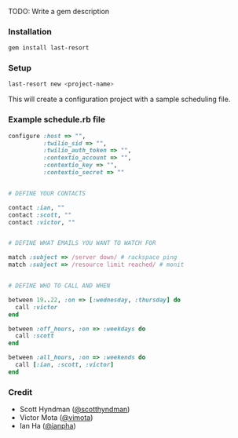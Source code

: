 TODO: Write a gem description

### Installation

```sh
gem install last-resort
```

### Setup

```sh
last-resort new <project-name>
```
This will create a configuration project with a sample scheduling file.

### Example schedule.rb file

```ruby
configure :host => "",
          :twilio_sid => "",
          :twilio_auth_token => "",
          :contextio_account => "",
          :contextio_key => "",
          :contextio_secret => ""


# DEFINE YOUR CONTACTS

contact :ian, ""
contact :scott, ""
contact :victor, ""


# DEFINE WHAT EMAILS YOU WANT TO WATCH FOR

match :subject => /server down/ # rackspace ping
match :subject => /resource limit reached/ # monit


# DEFINE WHO TO CALL AND WHEN

between 19..22, :on => [:wednesday, :thursday] do
  call :victor
end

between :off_hours, :on => :weekdays do
  call :scott
end

between :all_hours, :on => :weekends do
  call [:ian, :scott, :victor]
end
```

### Credit
* Scott Hyndman ([@scotthyndman](http://www.twitter.com/scotthyndman))
* Victor Mota ([@vimota](http://www.twitter.com/vimota))
* Ian Ha ([@ianpha](http://www.twitter.com/ianpha))